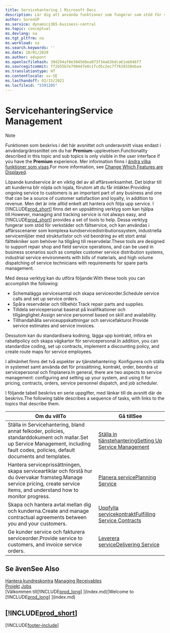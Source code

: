 ```yaml
---
title: Servicehantering | Microsoft Docs
description: Lär dig att använda funktioner som fungerar som stöd för verkstäder och fältservice.
author: SorenGP
ms.service: dynamics365-business-central
ms.topic: conceptual
ms.devlang: na
ms.tgt_pltfrm: na
ms.workload: na
ms.search.keywords: ''
ms.date: 10/01/2020
ms.author: edupont
ms.openlocfilehash: 39d294af0e304568ea073f34a63bdca61eb046f7
ms.sourcegitcommit: ff2b55b7e790447e0c1fcd5c2ec7f7610338ebaa
ms.translationtype: HT
ms.contentlocale: sv-SE
ms.lasthandoff: 02/15/2021
ms.locfileid: "5391205"
---
```

# <a name="service-management"></a><span data-ttu-id="1d41f-103">Servicehantering</span><span class="sxs-lookup"><span data-stu-id="1d41f-103">Service Management</span></span>
> [!NOTE]
> <span data-ttu-id="1d41f-104">Funktionen som beskrivs i det här avsnittet och underavsnitt visas endast i användargränssnittet om du har **Premium**-upplevelsen.</span><span class="sxs-lookup"><span data-stu-id="1d41f-104">Functionality described in this topic and sub topics is only visible in the user interface if you have the **Premium** experience.</span></span> <span data-ttu-id="1d41f-105">Mer information finns i [ändra vilka funktioner som visas](ui-experiences.md).</span><span class="sxs-lookup"><span data-stu-id="1d41f-105">For more information, see [Change Which Features are Displayed](ui-experiences.md).</span></span>

<span data-ttu-id="1d41f-106">Löpande kundservice är en viktig del av all affärsverksamhet. Det bidrar till att kunderna blir nöjda och lojala, förutom att du får intäkter.</span><span class="sxs-lookup"><span data-stu-id="1d41f-106">Providing ongoing service to customers is an important part of any business and one that can be a source of customer satisfaction and loyalty, in addition to revenue.</span></span> <span data-ttu-id="1d41f-107">Men det är inte alltid enkelt att hantera och följa upp service. I [!INCLUDE[prod_short](includes/prod_short.md)] finns det en uppsättning verktyg som kan hjälpa till.</span><span class="sxs-lookup"><span data-stu-id="1d41f-107">However, managing and tracking service is not always easy, and [!INCLUDE[prod_short](includes/prod_short.md)] provides a set of tools to help.</span></span> <span data-ttu-id="1d41f-108">Dessa verktyg fungerar som stöd för verkstäder och fältservice, och kan användas i affärsscenarier som komplexa kundservicedistributionssystem, industriella servicemiljöer med strukturlistor och vid beordring av ett stort antal fälttekniker som behöver ha tillgång till reservdelar.</span><span class="sxs-lookup"><span data-stu-id="1d41f-108">These tools are designed to support repair shop and field service operations, and can be used in business scenarios such as complex customer service distribution systems, industrial service environments with bills of materials, and high volume dispatching of service technicians with requirements for spare parts management.</span></span>  

 <span data-ttu-id="1d41f-109">Med dessa verktyg kan du utföra följande:</span><span class="sxs-lookup"><span data-stu-id="1d41f-109">With these tools you can accomplish the following:</span></span>  

* <span data-ttu-id="1d41f-110">Schemalägga servicesamtal och skapa serviceorder.</span><span class="sxs-lookup"><span data-stu-id="1d41f-110">Schedule service calls and set up service orders.</span></span>  
* <span data-ttu-id="1d41f-111">Spåra reservdelar och tillbehör.</span><span class="sxs-lookup"><span data-stu-id="1d41f-111">Track repair parts and supplies.</span></span>  
* <span data-ttu-id="1d41f-112">Tilldela servicepersonal baserat på kvalifikationer och tillgänglighet.</span><span class="sxs-lookup"><span data-stu-id="1d41f-112">Assign service personnel based on skill and availability.</span></span>  
* <span data-ttu-id="1d41f-113">Tillhandahålla serviceuppskattningar och servicefakturor.</span><span class="sxs-lookup"><span data-stu-id="1d41f-113">Provide service estimates and service invoices.</span></span>  

<span data-ttu-id="1d41f-114">Dessutom kan du standardisera kodning, lägga upp kontrakt, införa en rabattpolicy och skapa vägkartor för servicepersonal.</span><span class="sxs-lookup"><span data-stu-id="1d41f-114">In addition, you can standardize coding, set up contracts, implement a discounting policy, and create route maps for service employees.</span></span>  

<span data-ttu-id="1d41f-115">I allmänhet finns det två aspekter av tjänstehantering: Konfigurera och ställa in systemet samt använda det för prissättning, kontrakt, order, beordra ut servicepersonal och finplanera.</span><span class="sxs-lookup"><span data-stu-id="1d41f-115">In general, there are two aspects to service management: configuring and setting up your system, and using it for pricing, contracts, orders, service personnel dispatch, and job scheduler.</span></span>  

<span data-ttu-id="1d41f-116">I följande tabell beskrivs en serie uppgifter, med länkar till de avsnitt där de beskrivs.</span><span class="sxs-lookup"><span data-stu-id="1d41f-116">The following table describes a sequence of tasks, with links to the topics that describe them.</span></span>   

|<span data-ttu-id="1d41f-117">**Om du vill**</span><span class="sxs-lookup"><span data-stu-id="1d41f-117">**To**</span></span>|<span data-ttu-id="1d41f-118">**Gå till**</span><span class="sxs-lookup"><span data-stu-id="1d41f-118">**See**</span></span>|  
|------------|-------------|  
|<span data-ttu-id="1d41f-119">Ställa in Servicehantering, bland annat felkoder, policies, standarddokument och mallar.</span><span class="sxs-lookup"><span data-stu-id="1d41f-119">Set up Service Management, including fault codes, policies, default documents and templates.</span></span>|[<span data-ttu-id="1d41f-120">Ställa in tjänstehantering</span><span class="sxs-lookup"><span data-stu-id="1d41f-120">Setting Up Service Management</span></span>](service-setup-service.md)|  
|<span data-ttu-id="1d41f-121">Hantera serviceprissättningen, skapa serviceartiklar och förstå hur du övervakar framsteg.</span><span class="sxs-lookup"><span data-stu-id="1d41f-121">Manage service pricing, create service items, and understand how to monitor progress.</span></span>|[<span data-ttu-id="1d41f-122">Planera service</span><span class="sxs-lookup"><span data-stu-id="1d41f-122">Planning Service</span></span>](service-plan-service.md)|  
|<span data-ttu-id="1d41f-123">Skapa och hantera avtal mellan dig och kunderna.</span><span class="sxs-lookup"><span data-stu-id="1d41f-123">Create and manage contractual agreements between you and your customers.</span></span>|[<span data-ttu-id="1d41f-124">Uppfylla servicekontrakt</span><span class="sxs-lookup"><span data-stu-id="1d41f-124">Fulfilling Service Contracts</span></span>](service-fulfill-service-contracts.md)|  
|<span data-ttu-id="1d41f-125">Ge kunder service och fakturera serviceorder.</span><span class="sxs-lookup"><span data-stu-id="1d41f-125">Provide service to customers, and invoice service orders.</span></span>|[<span data-ttu-id="1d41f-126">Leverera service</span><span class="sxs-lookup"><span data-stu-id="1d41f-126">Delivering Service</span></span>](service-deliver-service.md)|  

## <a name="see-also"></a><span data-ttu-id="1d41f-127">Se även</span><span class="sxs-lookup"><span data-stu-id="1d41f-127">See Also</span></span>  
<span data-ttu-id="1d41f-128">[Hantera kundreskontra](receivables-manage-receivables.md) </span><span class="sxs-lookup"><span data-stu-id="1d41f-128">[Managing Receivables](receivables-manage-receivables.md) </span></span>  
<span data-ttu-id="1d41f-129">[Projekt](projects-how-create-jobs.md) </span><span class="sxs-lookup"><span data-stu-id="1d41f-129">[Jobs](projects-how-create-jobs.md) </span></span>  
<span data-ttu-id="1d41f-130">[Välkommen till[!INCLUDE[prod_long](includes/prod_long.md)] ](index.md)</span><span class="sxs-lookup"><span data-stu-id="1d41f-130">[Welcome to [!INCLUDE[prod_long](includes/prod_long.md)] ](index.md)</span></span>

## [!INCLUDE[prod_short](includes/free_trial_md.md)]  


[!INCLUDE[footer-include](includes/footer-banner.md)]